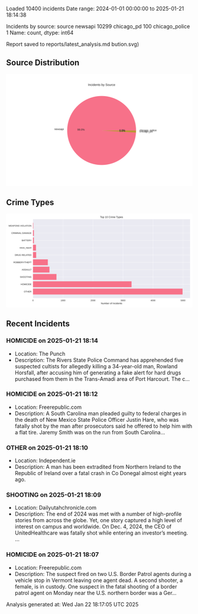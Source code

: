 
Loaded 10400 incidents
Date range: 2024-01-01 00:00:00 to 2025-01-21 18:14:38

Incidents by source:
source
newsapi           10299
chicago_pd          100
chicago_police        1
Name: count, dtype: int64

Report saved to reports/latest_analysis.md
bution.svg)

## Source Distribution
![Source Distribution](images/source_distribution.svg)

## Crime Types
![Crime Types](images/crime_types.svg)

## Recent Incidents

### HOMICIDE on 2025-01-21 18:14
- Location: The Punch
- Description: The Rivers State Police Command has apprehended five suspected cultists for allegedly killing a 34-year-old man, Rowland Horsfall, after accusing him of generating a fake alert for hard drugs purchased from them in the Trans-Amadi area of Port Harcourt. The c…


### HOMICIDE on 2025-01-21 18:12
- Location: Freerepublic.com
- Description: A South Carolina man pleaded guilty to federal charges in the death of New Mexico State Police Officer Justin Hare, who was fatally shot by the man after prosecutors said he offered to help him with a flat tire. Jaremy Smith was on the run from South Carolina…


### OTHER on 2025-01-21 18:10
- Location: Independent.ie
- Description: A man has been extradited from Northern Ireland to the Republic of Ireland over a fatal crash in Co Donegal almost eight years ago.


### SHOOTING on 2025-01-21 18:09
- Location: Dailyutahchronicle.com
- Description: The end of 2024 was met with a number of high-profile stories from across the globe. Yet, one story captured a high level of interest on campus and worldwide. On Dec. 4, 2024, the CEO of UnitedHealthcare was fatally shot while entering an investor’s meeting. …


### HOMICIDE on 2025-01-21 18:07
- Location: Freerepublic.com
- Description: The suspect fired on two U.S. Border Patrol agents during a vehicle stop in Vermont leaving one agent dead. A second shooter, a female, is in custody. One suspect in the fatal shooting of a border patrol agent on Monday near the U.S. northern border was a Ger…

Analysis generated at: Wed Jan 22 18:17:05 UTC 2025
